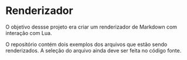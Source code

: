 # Renderizador

O objetivo dessse projeto era criar um renderizador de Markdown com interação com Lua.

O repositório contém dois exemplos dos arquivos que estão sendo renderizados.
A seleção do arquivo ainda deve ser feita no código fonte.
